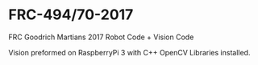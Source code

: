 # FRC-494/70-2017


FRC Goodrich Martians 2017 Robot Code + Vision Code

Vision preformed on RaspberryPi 3 with C++ OpenCV Libraries installed.
